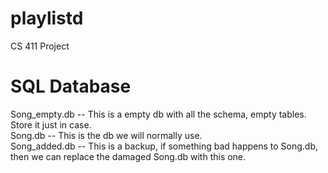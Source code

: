 # playlistd
CS 411 Project

# SQL Database
Song_empty.db -- This is a empty db with all the schema, empty tables. Store it just in case.  
Song.db       -- This is the db we will normally use.  
Song_added.db -- This is a backup, if something bad happens to Song.db, then we can replace the damaged Song.db with this one.  